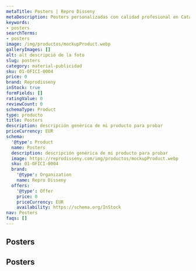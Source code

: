 ```yaml
---
metaTitle: Posters | Repro Disseny
metaDescription: Posters personalizadas con calidad profesional en Cataluña.
keywords:
- posters
searchTerms:
- posters
image: /img/productos/mockupProduct.webp
galleryImages: []
alt: alt descripció de la foto
slug: posters
category: material-publicidad
sku: 01-OFICI-0004
price: 0
brand: Reprodisseny
inStock: true
formFields: []
ratingValue: 0
reviewCount: 0
schemaType: Product
type: producto
title: Posters
description: descripción genérica de mi producto para probar
priceCurrency: EUR
schema:
  '@type': Product
  name: Posters
  description: descripción genérica de mi producto para probar
  image: https://reprodisseny.com/img/productos/mockupProduct.webp
  sku: 01-OFICI-0004
  brand:
    '@type': Organization
    name: Repro Disseny
  offers:
    '@type': Offer
    price: 0
    priceCurrency: EUR
    availability: https://schema.org/InStock
nav: Posters
faqs: []
---
```


## Posters

## Posters
